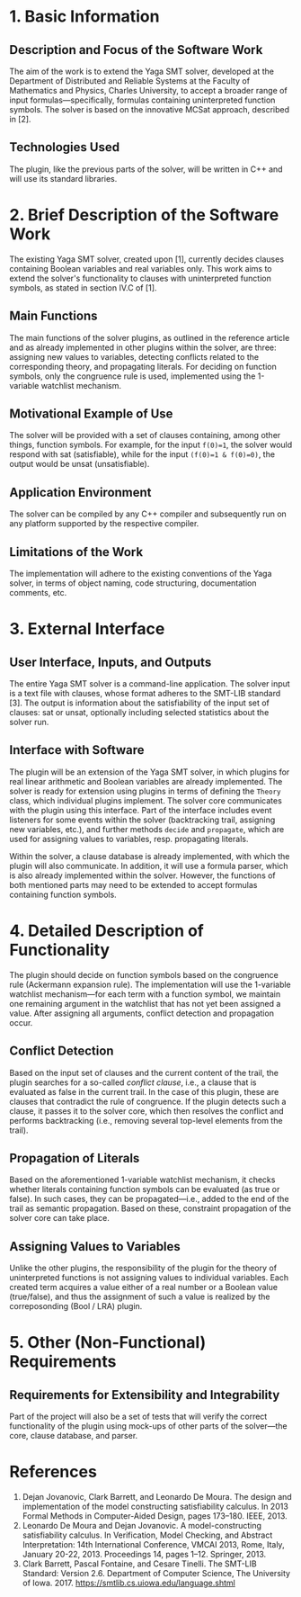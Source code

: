 # 1. Basic Information
## Description and Focus of the Software Work
The aim of the work is to extend the Yaga SMT solver, developed at the Department of Distributed and Reliable Systems at the Faculty of Mathematics and Physics, Charles University, to accept a broader range of input formulas—specifically, formulas containing uninterpreted function symbols. The solver is based on the innovative MCSat approach, described in [2].

## Technologies Used
The plugin, like the previous parts of the solver, will be written in C++ and will use its standard libraries.

# 2. Brief Description of the Software Work

The existing Yaga SMT solver, created upon [1], currently decides clauses containing Boolean variables and real variables only. This work aims to extend the solver's functionality to clauses with uninterpreted function symbols, as stated in section IV.C of [1].

## Main Functions
The main functions of the solver plugins, as outlined in the reference article and as already implemented in other plugins within the solver, are three: assigning new values to variables, detecting conflicts related to the corresponding theory, and propagating literals. For deciding on function symbols, only the congruence rule is used, implemented using the 1-variable watchlist mechanism.

## Motivational Example of Use
The solver will be provided with a set of clauses containing, among other things, function symbols. For example, for the input `f(0)=1`, the solver would respond with sat (satisfiable), while for the input `(f(0)=1 & f(0)=0)`, the output would be unsat (unsatisfiable).

## Application Environment
The solver can be compiled by any C++ compiler and subsequently run on any platform supported by the respective compiler.

## Limitations of the Work
The implementation will adhere to the existing conventions of the Yaga solver, in terms of object naming, code structuring, documentation comments, etc.

# 3. External Interface
## User Interface, Inputs, and Outputs
The entire Yaga SMT solver is a command-line application. The solver input is a text file with clauses, whose format adheres to the SMT-LIB standard [3]. The output is information about the satisfiability of the input set of clauses: sat or unsat, optionally including selected statistics about the solver run.

## Interface with Software
The plugin will be an extension of the Yaga SMT solver, in which plugins for real linear arithmetic and Boolean variables are already implemented. The solver is ready for extension using plugins in terms of defining the `Theory` class, which individual plugins implement. The solver core communicates with the plugin using this interface. Part of the interface includes event listeners for some events within the solver (backtracking trail, assigning new variables, etc.), and further methods `decide` and `propagate`, which are used for assigning values to variables, resp. propagating literals.

Within the solver, a clause database is already implemented, with which the plugin will also communicate. In addition, it will use a formula parser, which is also already implemented within the solver. However, the functions of both mentioned parts may need to be extended to accept formulas containing function symbols.

# 4. Detailed Description of Functionality
The plugin should decide on function symbols based on the congruence rule (Ackermann expansion rule). The implementation will use the 1-variable watchlist mechanism—for each term with a function symbol, we maintain one remaining argument in the watchlist that has not yet been assigned a value. After assigning all arguments, conflict detection and propagation occur.

## Conflict Detection
Based on the input set of clauses and the current content of the trail, the plugin searches for a so-called _conflict clause_, i.e., a clause that is evaluated as false in the current trail. In the case of this plugin, these are clauses that contradict the rule of congruence. If the plugin detects such a clause, it passes it to the solver core, which then resolves the conflict and performs backtracking (i.e., removing several top-level elements from the trail).

## Propagation of Literals
Based on the aforementioned 1-variable watchlist mechanism, it checks whether literals containing function symbols can be evaluated (as true or false). In such cases, they can be propagated—i.e., added to the end of the trail as semantic propagation. Based on these, constraint propagation of the solver core can take place.

## Assigning Values to Variables
Unlike the other plugins, the responsibility of the plugin for the theory of uninterpreted functions is not assigning values to individual variables. Each created term acquires a value either of a real number or a Boolean value (true/false), and thus the assignment of such a value is realized by the correposonding (Bool / LRA) plugin.

# 5. Other (Non-Functional) Requirements
## Requirements for Extensibility and Integrability
Part of the project will also be a set of tests that will verify the correct functionality of the plugin using mock-ups of other parts of the solver—the core, clause database, and parser.


# References
1. Dejan Jovanovic, Clark Barrett, and Leonardo De Moura. The design and implementation of the model constructing satisfiability calculus. In 2013 Formal Methods in Computer-Aided Design, pages 173–180. IEEE, 2013.
2. Leonardo De Moura and Dejan Jovanovic. A model-constructing satisfiability calculus. In Verification, Model Checking, and Abstract Interpretation: 14th International Conference, VMCAI 2013, Rome, Italy, January 20-22, 2013. Proceedings 14, pages 1–12. Springer, 2013.
3. Clark Barrett, Pascal Fontaine, and Cesare Tinelli. The SMT-LIB Standard: Version 2.6. Department of Computer Science, The University of Iowa. 2017. https://smtlib.cs.uiowa.edu/language.shtml
